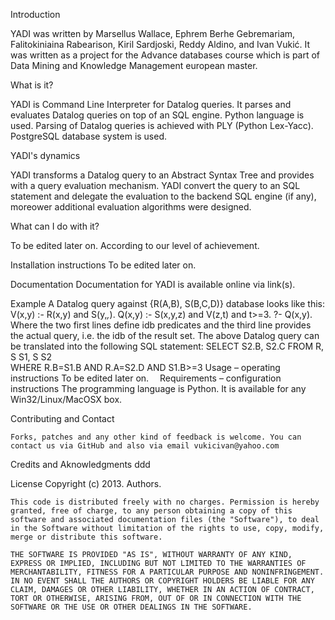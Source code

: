 Introduction

YADI was written by Marsellus Wallace, Ephrem Berhe Gebremariam, Falitokiniaina Rabearison, Kiril Sardjoski, Reddy Aldino, and Ivan Vukić. It was written as a project for the Advance databases course which is part of Data Mining and Knowledge Management european master.

What is it?

YADI is Command Line Interpreter for Datalog queries. It parses and evaluates Datalog queries on top of an SQL engine. Python language is used. Parsing of Datalog queries is achieved with PLY (Python Lex-Yacc). PostgreSQL database system is used.

YADI's dynamics

YADI transforms a Datalog query to an Abstract Syntax Tree and provides with a query evaluation mechanism. YADI convert the query to an SQL statement and delegate the evaluation to the backend SQL engine (if any), moreower additional evaluation algorithms were designed. 

What can I do with it?

To be edited later on. According to our level of achievement.

Installation instructions
To be edited later on.

Documentation
Documentation for YADI is available online via link(s). 

Example
	A Datalog query against {R(A,B), S(B,C,D)} database looks like this:
		V(x,y) :- R(x,y) and S(y,_,_). 
		Q(x,y) :- S(x,y,z) and V(z,t) and t>=3.
		?- Q(x,y).
	Where the two first lines define idb predicates and the third line provides the actual query, i.e. the idb of the result set.
	The above Datalog query can be translated into the following SQL statement:
		SELECT S2.B, S2.C 
		FROM R, S S1, S S2  
		WHERE R.B=S1.B AND R.A=S2.D AND S1.B>=3
Usage – operating instructions
	To be edited later on. 
Requirements – configuration instructions
	The programming language is Python. It is available for any Win32/Linux/MacOSX box.

Contributing and Contact

	Forks, patches and any other kind of feedback is welcome. You can contact us via GitHub and also via email vukicivan@yahoo.com 

Credits and Aknowledgments
	ddd

License
	Copyright (c) 2013. Authors. 

	This code is distributed freely with no charges. Permission is hereby granted, free of charge, to any person obtaining a copy of this software and associated documentation files (the "Software"), to deal in the Software without limitation of the rights to use, copy, modify, merge or distribute this software.

	THE SOFTWARE IS PROVIDED "AS IS", WITHOUT WARRANTY OF ANY KIND, EXPRESS OR IMPLIED, INCLUDING BUT NOT LIMITED TO THE WARRANTIES OF MERCHANTABILITY, FITNESS FOR A PARTICULAR PURPOSE AND NONINFRINGEMENT. IN NO EVENT SHALL THE AUTHORS OR COPYRIGHT HOLDERS BE LIABLE FOR ANY CLAIM, DAMAGES OR OTHER LIABILITY, WHETHER IN AN ACTION OF CONTRACT, TORT OR OTHERWISE, ARISING FROM, OUT OF OR IN CONNECTION WITH THE SOFTWARE OR THE USE OR OTHER DEALINGS IN THE SOFTWARE.
